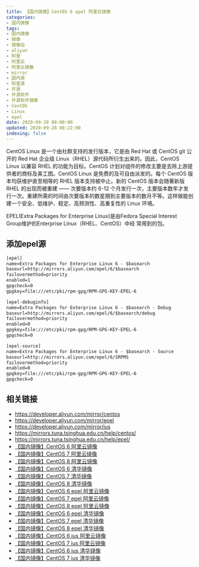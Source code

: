```yaml
---
title: 【国内镜像】CentOS 6 epel 阿里云镜像
categories:
- 国内镜像
tags:
- 国内镜像
- 镜像
- 镜像站
- aliyun
- 阿里
- 阿里云
- 阿里云镜像
- mirror
- 国内源
- 阿里源
- 开源
- 开源软件
- 开源软件镜像
- CentOS
- Linux
- epel
date: 2020-09-28 08:00:00
updated: 2020-09-28 08:22:00
indexing: false
---
```


CentOS Linux 是一个由社群支持的发行版本，它是由 Red Hat 或 CentOS git 公开的 Red Hat 企业级 Linux（RHEL）源代码所衍生出来的。因此，CentOS Linux 以兼容 RHEL 的功能为目标。CentOS 计划对组件的修改主要是去除上游提供者的商标及美工图。CentOS Linux 是免费的及可自由派发的。每个 CentOS 版本均获维护直至相等的 RHEL 版本支持被中止。新的 CentOS 版本会随著新版 RHEL 的出现而被重建 —— 次要版本约 6-12 个月发行一次，主要版本数年才发行一次。重建所需的时间由次要版本的数星期到主要版本的数月不等。这样做能创建一个安全、低维护、稳定、高预测性、高重复性的 Linux 环境。

EPEL(Extra Packages for Enterprise Linux)是由Fedora Special Interest Group维护的Enterprise Linux（RHEL、CentOS）中经 常用到的包。

## 添加epel源

```txt /etc/yum.repos.d/epel.repo
[epel]
name=Extra Packages for Enterprise Linux 6 - $basearch
baseurl=http://mirrors.aliyun.com/epel/6/$basearch
failovermethod=priority
enabled=1
gpgcheck=0
gpgkey=file:///etc/pki/rpm-gpg/RPM-GPG-KEY-EPEL-6

[epel-debuginfo]
name=Extra Packages for Enterprise Linux 6 - $basearch - Debug
baseurl=http://mirrors.aliyun.com/epel/6/$basearch/debug
failovermethod=priority
enabled=0
gpgkey=file:///etc/pki/rpm-gpg/RPM-GPG-KEY-EPEL-6
gpgcheck=0

[epel-source]
name=Extra Packages for Enterprise Linux 6 - $basearch - Source
baseurl=http://mirrors.aliyun.com/epel/6/SRPMS
failovermethod=priority
enabled=0
gpgkey=file:///etc/pki/rpm-gpg/RPM-GPG-KEY-EPEL-6
gpgcheck=0
```

<!-- more -->

## 相关链接

- https://developer.aliyun.com/mirror/centos
- https://developer.aliyun.com/mirror/epel
- https://developer.aliyun.com/mirror/ius
- https://mirrors.tuna.tsinghua.edu.cn/help/centos/
- https://mirrors.tuna.tsinghua.edu.cn/help/epel/
- [【国内镜像】CentOS 6 阿里云镜像](/mirror/centos-6-aliyun-mirror/)
- [【国内镜像】CentOS 7 阿里云镜像](/mirror/centos-7-aliyun-mirror/)
- [【国内镜像】CentOS 8 阿里云镜像](/mirror/centos-8-aliyun-mirror/)
- [【国内镜像】CentOS 6 清华镜像](/mirror/centos-6-tuna-mirror/)
- [【国内镜像】CentOS 7 清华镜像](/mirror/centos-7-tuna-mirror/)
- [【国内镜像】CentOS 8 清华镜像](/mirror/centos-8-tuna-mirror/)
- [【国内镜像】CentOS 6 epel 阿里云镜像](/mirror/centos-6-epel-aliyun-mirror/)
- [【国内镜像】CentOS 7 epel 阿里云镜像](/mirror/centos-7-epel-aliyun-mirror/)
- [【国内镜像】CentOS 8 epel 阿里云镜像](/mirror/centos-8-epel-aliyun-mirror/)
- [【国内镜像】CentOS 6 epel 清华镜像](/mirror/centos-6-epel-tuna-mirror/)
- [【国内镜像】CentOS 7 epel 清华镜像](/mirror/centos-7-epel-tuna-mirror/)
- [【国内镜像】CentOS 8 epel 清华镜像](/mirror/centos-8-epel-tuna-mirror/)
- [【国内镜像】CentOS 6 ius 阿里云镜像](/mirror/centos-6-ius-aliyun-mirror/)
- [【国内镜像】CentOS 7 ius 阿里云镜像](/mirror/centos-7-ius-aliyun-mirror/)
- [【国内镜像】CentOS 6 ius 清华镜像](/mirror/centos-6-ius-tuna-mirror/)
- [【国内镜像】CentOS 7 ius 清华镜像](/mirror/centos-7-ius-tuna-mirror/)

